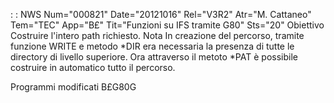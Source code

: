  :  : NWS Num="000821" Date="20121016" Rel="V3R2" Atr="M. Cattaneo" Tem="TEC" App="B£" Tit="Funzioni su IFS tramite G80" Sts="20"
Obiettivo
Costruire l'intero path richiesto.
Nota
In creazione del percorso, tramite funzione WRITE e metodo \*DIR era necessaria la presenza di tutte
le directory di livello superiore.
Ora attraverso il metoto \*PAT è possibile costruire in automatico tutto il percorso.

Programmi modificati
B£G80G
